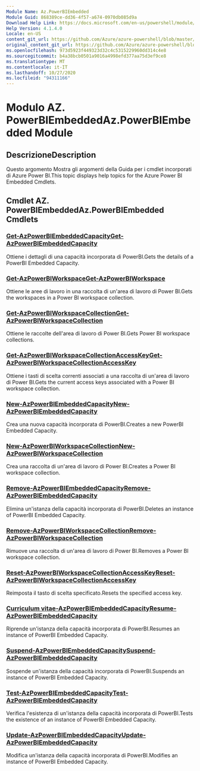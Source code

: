 ```yaml
---
Module Name: Az.PowerBIEmbedded
Module Guid: 868389ce-dd36-4f57-a674-0970db085d9a
Download Help Link: https://docs.microsoft.com/en-us/powershell/module/az.powerbiembedded
Help Version: 4.1.4.0
Locale: en-US
content_git_url: https://github.com/Azure/azure-powershell/blob/master/src/PowerBIEmbedded/PowerBIEmbedded/help/Az.PowerBIEmbedded.md
original_content_git_url: https://github.com/Azure/azure-powershell/blob/master/src/PowerBIEmbedded/PowerBIEmbedded/help/Az.PowerBIEmbedded.md
ms.openlocfilehash: 973d5923f449323d32c4c5315229960dd314c4e8
ms.sourcegitcommit: b4a38bcb0501a9016a4998efd377aa75d3ef9ce8
ms.translationtype: MT
ms.contentlocale: it-IT
ms.lasthandoff: 10/27/2020
ms.locfileid: "94311166"
---
```

# <span data-ttu-id="e6407-101">Modulo AZ. PowerBIEmbedded</span><span class="sxs-lookup"><span data-stu-id="e6407-101">Az.PowerBIEmbedded Module</span></span>
## <span data-ttu-id="e6407-102">Descrizione</span><span class="sxs-lookup"><span data-stu-id="e6407-102">Description</span></span>
<span data-ttu-id="e6407-103">Questo argomento Mostra gli argomenti della Guida per i cmdlet incorporati di Azure Power BI.</span><span class="sxs-lookup"><span data-stu-id="e6407-103">This topic displays help topics for the Azure Power BI Embedded Cmdlets.</span></span>

## <span data-ttu-id="e6407-104">Cmdlet AZ. PowerBIEmbedded</span><span class="sxs-lookup"><span data-stu-id="e6407-104">Az.PowerBIEmbedded Cmdlets</span></span>
### [<span data-ttu-id="e6407-105">Get-AzPowerBIEmbeddedCapacity</span><span class="sxs-lookup"><span data-stu-id="e6407-105">Get-AzPowerBIEmbeddedCapacity</span></span>](Get-AzPowerBIEmbeddedCapacity.md)
<span data-ttu-id="e6407-106">Ottiene i dettagli di una capacità incorporata di PowerBI.</span><span class="sxs-lookup"><span data-stu-id="e6407-106">Gets the details of a PowerBI Embedded Capacity.</span></span>

### [<span data-ttu-id="e6407-107">Get-AzPowerBIWorkspace</span><span class="sxs-lookup"><span data-stu-id="e6407-107">Get-AzPowerBIWorkspace</span></span>](Get-AzPowerBIWorkspace.md)
<span data-ttu-id="e6407-108">Ottiene le aree di lavoro in una raccolta di un'area di lavoro di Power BI.</span><span class="sxs-lookup"><span data-stu-id="e6407-108">Gets the workspaces in a Power BI workspace collection.</span></span>

### [<span data-ttu-id="e6407-109">Get-AzPowerBIWorkspaceCollection</span><span class="sxs-lookup"><span data-stu-id="e6407-109">Get-AzPowerBIWorkspaceCollection</span></span>](Get-AzPowerBIWorkspaceCollection.md)
<span data-ttu-id="e6407-110">Ottiene le raccolte dell'area di lavoro di Power BI.</span><span class="sxs-lookup"><span data-stu-id="e6407-110">Gets Power BI workspace collections.</span></span>

### [<span data-ttu-id="e6407-111">Get-AzPowerBIWorkspaceCollectionAccessKey</span><span class="sxs-lookup"><span data-stu-id="e6407-111">Get-AzPowerBIWorkspaceCollectionAccessKey</span></span>](Get-AzPowerBIWorkspaceCollectionAccessKey.md)
<span data-ttu-id="e6407-112">Ottiene i tasti di scelta correnti associati a una raccolta di un'area di lavoro di Power BI.</span><span class="sxs-lookup"><span data-stu-id="e6407-112">Gets the current access keys associated with a Power BI workspace collection.</span></span>

### [<span data-ttu-id="e6407-113">New-AzPowerBIEmbeddedCapacity</span><span class="sxs-lookup"><span data-stu-id="e6407-113">New-AzPowerBIEmbeddedCapacity</span></span>](New-AzPowerBIEmbeddedCapacity.md)
<span data-ttu-id="e6407-114">Crea una nuova capacità incorporata di PowerBI.</span><span class="sxs-lookup"><span data-stu-id="e6407-114">Creates a new PowerBI Embedded Capacity.</span></span>

### [<span data-ttu-id="e6407-115">New-AzPowerBIWorkspaceCollection</span><span class="sxs-lookup"><span data-stu-id="e6407-115">New-AzPowerBIWorkspaceCollection</span></span>](New-AzPowerBIWorkspaceCollection.md)
<span data-ttu-id="e6407-116">Crea una raccolta di un'area di lavoro di Power BI.</span><span class="sxs-lookup"><span data-stu-id="e6407-116">Creates a Power BI workspace collection.</span></span>

### [<span data-ttu-id="e6407-117">Remove-AzPowerBIEmbeddedCapacity</span><span class="sxs-lookup"><span data-stu-id="e6407-117">Remove-AzPowerBIEmbeddedCapacity</span></span>](Remove-AzPowerBIEmbeddedCapacity.md)
<span data-ttu-id="e6407-118">Elimina un'istanza della capacità incorporata di PowerBI.</span><span class="sxs-lookup"><span data-stu-id="e6407-118">Deletes an instance of PowerBI Embedded Capacity.</span></span>

### [<span data-ttu-id="e6407-119">Remove-AzPowerBIWorkspaceCollection</span><span class="sxs-lookup"><span data-stu-id="e6407-119">Remove-AzPowerBIWorkspaceCollection</span></span>](Remove-AzPowerBIWorkspaceCollection.md)
<span data-ttu-id="e6407-120">Rimuove una raccolta di un'area di lavoro di Power BI.</span><span class="sxs-lookup"><span data-stu-id="e6407-120">Removes a Power BI workspace collection.</span></span>

### [<span data-ttu-id="e6407-121">Reset-AzPowerBIWorkspaceCollectionAccessKey</span><span class="sxs-lookup"><span data-stu-id="e6407-121">Reset-AzPowerBIWorkspaceCollectionAccessKey</span></span>](Reset-AzPowerBIWorkspaceCollectionAccessKey.md)
<span data-ttu-id="e6407-122">Reimposta il tasto di scelta specificato.</span><span class="sxs-lookup"><span data-stu-id="e6407-122">Resets the specified access key.</span></span>

### [<span data-ttu-id="e6407-123">Curriculum vitae-AzPowerBIEmbeddedCapacity</span><span class="sxs-lookup"><span data-stu-id="e6407-123">Resume-AzPowerBIEmbeddedCapacity</span></span>](Resume-AzPowerBIEmbeddedCapacity.md)
<span data-ttu-id="e6407-124">Riprende un'istanza della capacità incorporata di PowerBI.</span><span class="sxs-lookup"><span data-stu-id="e6407-124">Resumes an instance of PowerBI Embedded Capacity.</span></span>

### [<span data-ttu-id="e6407-125">Suspend-AzPowerBIEmbeddedCapacity</span><span class="sxs-lookup"><span data-stu-id="e6407-125">Suspend-AzPowerBIEmbeddedCapacity</span></span>](Suspend-AzPowerBIEmbeddedCapacity.md)
<span data-ttu-id="e6407-126">Sospende un'istanza della capacità incorporata di PowerBI.</span><span class="sxs-lookup"><span data-stu-id="e6407-126">Suspends an instance of PowerBI Embedded Capacity.</span></span>

### [<span data-ttu-id="e6407-127">Test-AzPowerBIEmbeddedCapacity</span><span class="sxs-lookup"><span data-stu-id="e6407-127">Test-AzPowerBIEmbeddedCapacity</span></span>](Test-AzPowerBIEmbeddedCapacity.md)
<span data-ttu-id="e6407-128">Verifica l'esistenza di un'istanza della capacità incorporata di PowerBI.</span><span class="sxs-lookup"><span data-stu-id="e6407-128">Tests the existence of an instance of PowerBI Embedded Capacity.</span></span>

### [<span data-ttu-id="e6407-129">Update-AzPowerBIEmbeddedCapacity</span><span class="sxs-lookup"><span data-stu-id="e6407-129">Update-AzPowerBIEmbeddedCapacity</span></span>](Update-AzPowerBIEmbeddedCapacity.md)
<span data-ttu-id="e6407-130">Modifica un'istanza della capacità incorporata di PowerBI.</span><span class="sxs-lookup"><span data-stu-id="e6407-130">Modifies  an instance of PowerBI Embedded Capacity.</span></span>

